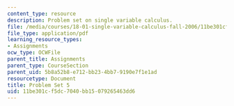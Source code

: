 ```yaml
---
content_type: resource
description: Problem set on single variable calculus.
file: /media/courses/18-01-single-variable-calculus-fall-2006/11be301cf5dc7040bb15079265463dd6_ps5.pdf
file_type: application/pdf
learning_resource_types:
- Assignments
ocw_type: OCWFile
parent_title: Assignments
parent_type: CourseSection
parent_uid: 5b8a52b8-e712-bb23-4bb7-9190e7f1e1ad
resourcetype: Document
title: Problem Set 5
uid: 11be301c-f5dc-7040-bb15-079265463dd6
---
```


